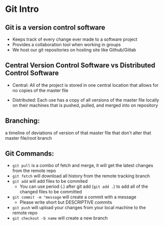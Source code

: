 # Git Intro

## Git is a version control software

- Keeps track of every change ever made to a software project
- Provides a collaboration tool when working in groups
- We host our git repositories on hosting site like Github/Gitlab

## Central Version Control Software vs Distributed Control Software

- Central: All of the project is stored in one central location that allows for no copies of the master file

- Distributed: Each use has a copy of all versions of the master file locally on their machines that is pushed, pulled, and merged into on repository

## Branching:
a timeline of deviations of version of that master file that don't alter that master file/root branch

## Git Commands:

- `git pull` is a combo of fetch and merge, it will get the latest changes from the remote repo
- `git fetch` will download all history from the remote tracking branch
- `git add` will add files to be commited
    - You can use period (.) after git add (`git add .`) to add all of the changed files to be committed
- `git commit -m "message` will create a commit with a message
    - Please write short but DESCRIPTIVE commits
- `git push` will upload your changes from your local machine to the remote repo
- `git checkout -b name` will create a new branch